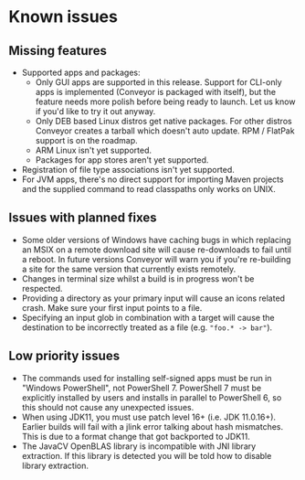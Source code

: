 # Known issues

## Missing features

* Supported apps and packages:
    * Only GUI apps are supported in this release. Support for CLI-only apps is implemented (Conveyor is packaged with itself), but the feature needs more polish before being ready to launch. Let us know if you'd like to try it out anyway.
    * Only DEB based Linux distros get native packages. For other distros Conveyor creates a tarball which doesn't auto update. RPM / FlatPak support is on the roadmap.
    * ARM Linux isn't yet supported.
    * Packages for app stores aren't yet supported.
* Registration of file type associations isn't yet supported.
* For JVM apps, there's no direct support for importing Maven projects and the supplied command to read classpaths only works on UNIX.

## Issues with planned fixes

* Some older versions of Windows have caching bugs in which replacing an MSIX on a remote download site will cause re-downloads to fail until a reboot. In future versions Conveyor will warn you if you're re-building a site for the same version that currently exists remotely.  
* Changes in terminal size whilst a build is in progress won't be respected.
* Providing a directory as your primary input will cause an icons related crash. Make sure your first input points to a file.
* Specifying an input glob in combination with a target will cause the destination to be incorrectly treated as a file (e.g. `"foo.* -> bar"`).

## Low priority issues 

* The commands used for installing self-signed apps must be run in "Windows PowerShell", not PowerShell 7. PowerShell 7 must be explicitly installed by users and installs in parallel to PowerShell 6, so this should not cause any unexpected issues.
* When using JDK11, you must use patch level 16+ (i.e. JDK 11.0.16+). Earlier builds will fail with a jlink error talking about hash mismatches. This is due to a format change that got backported to JDK11.
* The JavaCV OpenBLAS library is incompatible with JNI library extraction. If this library is detected you will be told how to disable library extraction.
